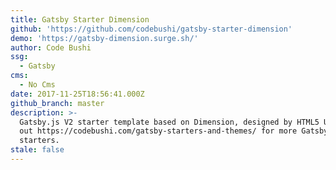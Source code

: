 ```yaml
---
title: Gatsby Starter Dimension
github: 'https://github.com/codebushi/gatsby-starter-dimension'
demo: 'https://gatsby-dimension.surge.sh/'
author: Code Bushi
ssg:
  - Gatsby
cms:
  - No Cms
date: 2017-11-25T18:56:41.000Z
github_branch: master
description: >-
  Gatsby.js V2 starter template based on Dimension, designed by HTML5 UP. Check
  out https://codebushi.com/gatsby-starters-and-themes/ for more Gatsby
  starters.
stale: false
---
```

